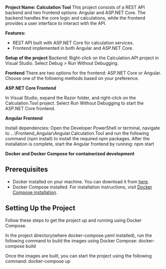 __Project Name: Calculation Tool__
This project consists of a REST API backend and two frontend options: Angular and ASP.NET Core. 
The backend handles the core logic and calculations, while the frontend provides a user interface to interact with the API.

__Features:__
  * REST API built with ASP.NET Core for calculation services.
  * Frontend implemented in both Angular and ASP.NET Core.

__Setup of the project__
Backend: Right-click on the Calculation.API project in Visual Studio.
Select Debug > Run Without Debugging.

__Frontend__
There are two options for the frontend: ASP.NET Core or Angular. 
Choose one of the following methods based on your preference.

__ASP.NET Core Frontend__

In Visual Studio, expand the Razor folder, and right-click on the Calculation.Tool project.
Select Run Without Debugging to start the ASP.NET Core frontend.

__Angular Frontend__

Install dependencies:
Open the Developer PowerShell or terminal, navigate to ...\Frontend_Angular\Angular.Calculation.Tool 
and run the following command (npm install) to install the required npm packages.
After the installation is complete, start the Angular frontend by running: npm start 

__Docker and Docker Compose for containerized development__
## Prerequisites

- Docker installed on your machine. You can download it from [here](https://www.docker.com/get-started).
- Docker Compose installed. For installation instructions, visit [Docker Compose installation](https://docs.docker.com/compose/install/).

## Setting Up the Project

Follow these steps to get the project up and running using Docker Compose.

In the project directory(where docker-compose.yaml installed), run the following command to build the images using Docker Compose:
docker-compose build

Once the images are built, you can start the project using the following command:
docker-compose up
